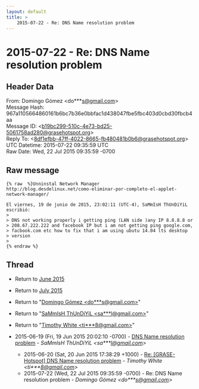 ```yaml
---
layout: default
title: >
    2015-07-22 - Re: DNS Name resolution problem
---
```


# 2015-07-22 - Re: DNS Name resolution problem

## Header Data

From: Domingo Gómez \<do***s@gmail.com\><br>
Message Hash: 967a1105664860161b6bc7b36e0bbfac1d438047fbe5fbc403d0cbd30fbcb4aa<br>
Message ID: \<b19bc299-510c-4e73-bd25-5061758ad280@grasehotspot.org\><br>
Reply To: \<8df1efbb-47ff-4022-8665-fb480481b0b6@grasehotspot.org\><br>
UTC Datetime: 2015-07-22 09:35:59 UTC<br>
Raw Date: Wed, 22 Jul 2015 09:35:59 -0700<br>

## Raw message

```
{% raw  %}Unninstal Network Manager
http://blog.desdelinux.net/como-eliminar-por-completo-el-applet-network-manager/

El viernes, 19 de junio de 2015, 23:02:11 (UTC-4), SaMmIsH ThUnDiYiL 
escribió:
>
> DNS not working properly i getting ping (LAN side )any IP 8.8.8.8 or 
> 208.67.222.222 and facebook IP but i am not getting ping google.com, 
> facbook.com etc how to fix that i am using ubutu 14.04 lts desktop 
> version 
>
{% endraw %}
```

## Thread

+ Return to [June 2015](/archive/2015/06)
+ Return to [July 2015](/archive/2015/07)

+ Return to "[Domingo Gómez <do***s<span>@</span>gmail.com>](/authors/do___s_at_gmail_com)"
+ Return to "[SaMmIsH ThUnDiYiL <sa***l<span>@</span>gmail.com>](/authors/sa___l_at_gmail_com)"
+ Return to "[Timothy White <ti***8<span>@</span>gmail.com>](/authors/ti___8_at_gmail_com)"

+ 2015-06-19 (Fri, 19 Jun 2015 20:02:10 -0700) - [DNS Name resolution problem](/archive/2015/06/907fe86acd8ba27cc035bcad725222804244a5bd0891eb025ef43c24a8e68f4b) - _SaMmIsH ThUnDiYiL \<sa***l@gmail.com\>_
  + 2015-06-20 (Sat, 20 Jun 2015 17:38:29 +1000) - [Re: [GRASE-Hotspot] DNS Name resolution problem](/archive/2015/06/c8d2efc24bf794660bf501a9181822089d8fa163b2d7089a414b937c5516fc5c) - _Timothy White \<ti***8@gmail.com\>_
  + 2015-07-22 (Wed, 22 Jul 2015 09:35:59 -0700) - Re: DNS Name resolution problem - _Domingo Gómez \<do***s@gmail.com\>_

